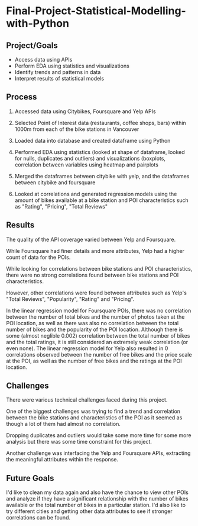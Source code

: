 # Final-Project-Statistical-Modelling-with-Python

## Project/Goals
* Access data using APIs
* Perform EDA using statistics and visualizations
* Identify trends and patterns in data
* Interpret results of statistical models

## Process
1. Accessed data using Citybikes, Foursquare and Yelp APIs

2. Selected Point of Interest data (restaurants, coffee shops, bars) within 1000m from each of the bike stations in Vancouver

3. Loaded data into database and created dataframe using Python 

4. Performed EDA using statistics (looked at shape of dataframe, looked for nulls, duplicates and outliers) and visualizations (boxplots, correlation between variables using heatmap and pairplots

5.  Merged the dataframes between citybike with yelp, and the dataframes between citybike and foursquare

6. Looked at correlations and generated regression models using the amount of bikes available at a bike station and POI characteristics such as "Rating", "Pricing", "Total Reviews"

## Results

The quality of the API coverage varied between Yelp and Foursquare. 

While Foursquare had finer details and more attributes, Yelp had a higher count of data for the POIs. 

While looking for correlations between bike stations and POI characteristics, there were no strong correlations found between bike stations and POI characteristics.

However, other correlations were found between attributes such as Yelp's "Total Reviews", "Popularity", "Rating" and "Pricing".

In the linear regression model for Foursquare POIs, there was no correlation between the number of total bikes and the number of photos taken at the POI location, as well as there was also no correlation between the total number of bikes and the popularity of the POI location.  Although there is some (almost neglible 0.002) correlation between the total number of bikes and the total ratings, it is still considered an extremely weak correlation (or even none). The linear regression model for Yelp also resulted in 0 correlations observed between the number of free bikes and the price scale at the POI, as well as the number of free bikes and the ratings at the POI location.


## Challenges 

There were various technical challenges faced during this project.

One of the biggest challenges was trying to find a trend and correlation between the bike stations and characteristics of the POI as it seemed as though a lot of them had almost no correlation.

Dropping duplicates and outliers would take some more time for some more analysis but there was some time constraint for this project. 

Another challenge was interfacing the Yelp and Foursquare APIs, extracting the meaningful attributes within the response.

## Future Goals

I'd like to clean my data again and also have the chance to view other POIs and analyze if they have a significant relationship with the number of bikes available or the total number of bikes in a particular station. I'd also like to try different cities and getting other data attributes to see if stronger correlations can be found.

